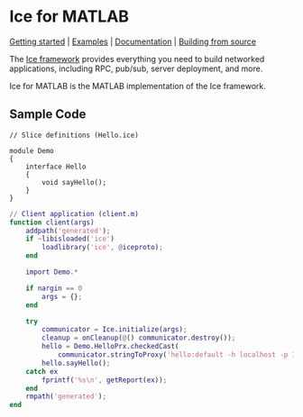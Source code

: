 # Ice for MATLAB

[Getting started] | [Examples] | [Documentation] | [Building from source]

The [Ice framework] provides everything you need to build networked applications,
including RPC, pub/sub, server deployment, and more.

Ice for MATLAB is the MATLAB implementation of the Ice framework.

## Sample Code

```slice
// Slice definitions (Hello.ice)

module Demo
{
    interface Hello
    {
        void sayHello();
    }
}
```

```matlab
// Client application (client.m)
function client(args)
    addpath('generated');
    if ~libisloaded('ice')
        loadlibrary('ice', @iceproto);
    end

    import Demo.*

    if nargin == 0
        args = {};
    end

    try
        communicator = Ice.initialize(args);
        cleanup = onCleanup(@() communicator.destroy());
        hello = Demo.HelloPrx.checkedCast(
            communicator.stringToProxy('hello:default -h localhost -p 10000'));
        hello.sayHello();
    catch ex
        fprintf('%s\n', getReport(ex));
    end
    rmpath('generated');
end
```

[Getting started]: https://doc.zeroc.com/ice/3.8/hello-world-application/writing-an-ice-application-with-matlab
[Examples]: https://github.com/zeroc-ice/ice-demos/tree/3.8/matlab
[Documentation]: https://doc.zeroc.com/ice/3.8
[Building from source]: https://github.com/zeroc-ice/ice/blob/3.8/matlab/BUILDING.md
[Ice framework]: https://github.com/zeroc-ice/ice
